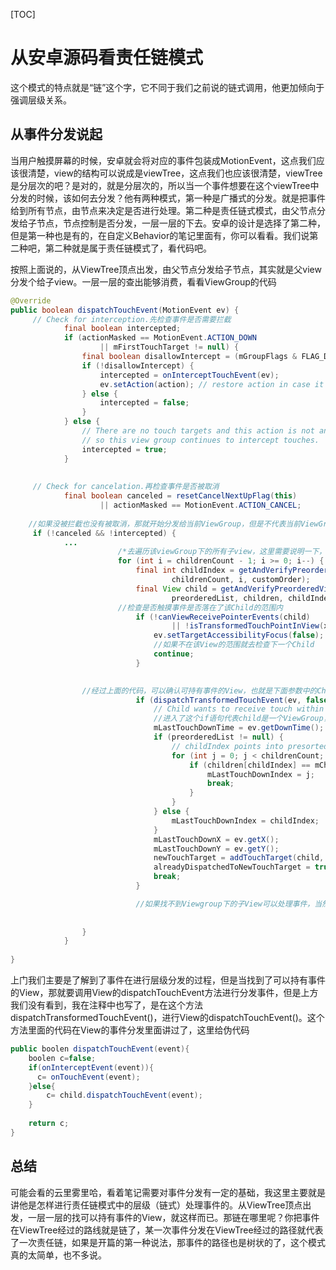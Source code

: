 [TOC]

# 从安卓源码看责任链模式

这个模式的特点就是“链”这个字，它不同于我们之前说的链式调用，他更加倾向于强调层级关系。

## 从事件分发说起

当用户触摸屏幕的时候，安卓就会将对应的事件包装成MotionEvent，这点我们应该很清楚，view的结构可以说成是viewTree，这点我们也应该很清楚，viewTree是分层次的吧？是对的，就是分层次的，所以当一个事件想要在这个viewTree中分发的时候，该如何去分发？他有两种模式，第一种是广播式的分发。就是把事件给到所有节点，由节点来决定是否进行处理。第二种是责任链式模式，由父节点分发给子节点，节点控制是否分发，一层一层的下去。安卓的设计是选择了第二种，但是第一种也是有的，在自定义Behavior的笔记里面有，你可以看看。我们说第二种吧，第二种就是属于责任链模式了，看代码吧。

按照上面说的，从ViewTree顶点出发，由父节点分发给子节点，其实就是父view分发个给子view。一层一层的查出能够消费，看看ViewGroup的代码

~~~java
@Override
public boolean dispatchTouchEvent(MotionEvent ev) {
     // Check for interception.先检查事件是否需要拦截
            final boolean intercepted;
            if (actionMasked == MotionEvent.ACTION_DOWN
                    || mFirstTouchTarget != null) {
                final boolean disallowIntercept = (mGroupFlags & FLAG_DISALLOW_INTERCEPT) != 0;
                if (!disallowIntercept) {
                    intercepted = onInterceptTouchEvent(ev);
                    ev.setAction(action); // restore action in case it was changed
                } else {
                    intercepted = false;
                }
            } else {
                // There are no touch targets and this action is not an initial down
                // so this view group continues to intercept touches.
                intercepted = true;
            }
    
    
     // Check for cancelation.再检查事件是否被取消
            final boolean canceled = resetCancelNextUpFlag(this)
                    || actionMasked == MotionEvent.ACTION_CANCEL;
    
    //如果没被拦截也没有被取消，那就开始分发给当前ViewGroup，但是不代表当前ViewGroup能够持有该事件
     if (!canceled && !intercepted) {
			...
                        /*去遍历该viewGroup下的所有子view，这里需要说明一下，viewGroup里面可能还有	ViewGroup，这里第一步进行遍历的肯定是当前ViewGroup下的平级View和ViewGroup，*/
                        for (int i = childrenCount - 1; i >= 0; i--) {
                            final int childIndex = getAndVerifyPreorderedIndex(
                                    childrenCount, i, customOrder);
                            final View child = getAndVerifyPreorderedView(
                                    preorderedList, children, childIndex);
						//检查是否触摸事件是否落在了该Child的范围内
                            if (!canViewReceivePointerEvents(child)
                                    || !isTransformedTouchPointInView(x, y, child, null)) {
                                ev.setTargetAccessibilityFocus(false);
                                //如果不在该View的范围就去检查下一个Child
                                continue;
                            }

                        
                //经过上面的代码，可以确认可持有事件的View，也就是下面参数中的Child，下一步就是将事件分发给该child了
                            if (dispatchTransformedTouchEvent(ev, false, child, idBitsToAssign)) {
                                // Child wants to receive touch within its bounds.
                                //进入了这个if语句代表child是一个ViewGroup，那就继续进行递归遍历，进而对事件进行分发，如果不是ViewGroup，那么在上面的dispatchTransformedTouchEvent()方法中已经对child进行事件的执行了。
                                mLastTouchDownTime = ev.getDownTime();
                                if (preorderedList != null) {
                                    // childIndex points into presorted list, find original index
                                    for (int j = 0; j < childrenCount; j++) {
                                        if (children[childIndex] == mChildren[j]) {
                                            mLastTouchDownIndex = j;
                                            break;
                                        }
                                    }
                                } else {
                                    mLastTouchDownIndex = childIndex;
                                }
                                mLastTouchDownX = ev.getX();
                                mLastTouchDownY = ev.getY();
                                newTouchTarget = addTouchTarget(child, idBitsToAssign);
                                alreadyDispatchedToNewTouchTarget = true;
                                break;
                            }

                            //如果找不到Viewgroup下的子View可以处理事件，当然就是当前ViewGroup进行消费了。
             
                       
                }
            }
    
}
~~~



上门我们主要是了解到了事件在进行层级分发的过程，但是当找到了可以持有事件的View，那就要调用View的dispatchTouchEvent方法进行分发事件，但是上方我们没有看到，我在注释中也写了，是在这个方法dispatchTransformedTouchEvent()，进行View的dispatchTouchEvent()。这个方法里面的代码在View的事件分发里面讲过了，这里给伪代码

~~~java
public boolen dispatchTouchEvent(event){
    boolen c=false;
    if(onInterceptEvent(event)){
      c= onTouchEvent(event); 
    }else{
        c= child.dispatchTouchEvent(event);
    }
    
    return c;
}
~~~

## 总结

可能会看的云里雾里哈，看着笔记需要对事件分发有一定的基础，我这里主要就是讲他是怎样进行责任链模式中的层级（链式）处理事件的。从ViewTree顶点出发，一层一层的找可以持有事件的View，就这样而已。那链在哪里呢？你把事件在ViewTree经过的路线就是链了，某一次事件分发在ViewTree经过的路径就代表了一次责任链，如果是开篇的第一种说法，那事件的路径也是树状的了，这个模式真的太简单，也不多说。